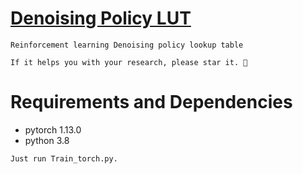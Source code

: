 # [Denoising Policy LUT](https://github.com/FightingSrain/Denoise-Policy-LUT.git)


`Reinforcement learning Denoising policy lookup table`

`If it helps you with your research, please star it. 🎈`

# Requirements and Dependencies
- pytorch 1.13.0
- python 3.8



`Just run Train_torch.py.`







